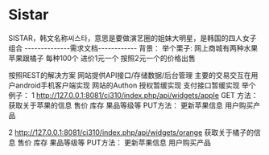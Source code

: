 # Sistar
SISTAR，韩文名称씨스타，意思是要做演艺圈的姐妹大明星，是韩国的四人女子组合
--------------需求文档------------
背景：
举个栗子:
网上商城有两种水果苹果跟橘子  每种100个  进价1元一个
按照2元一个的价格出售

按照REST的解决方案  网站提供API接口/存储数据/后台管理 主要的交易交互在用户android手机客户端实现
网站的Authon 授权暂缓实现  支付接口暂缓实现
举个例子：
1 http://127.0.0.1:8081/ci310/index.php/api/widgets/apple
GET 方法：
获取关于苹果的信息  售价 库存 果品等级等
PUT方法：
更新苹果信息  用户购买产品

2 http://127.0.0.1:8081/ci310/index.php/api/widgets/orange
获取关于橘子的信息  售价 库存 果品等级等
PUT方法：
更新苹果信息  用户购买产品
